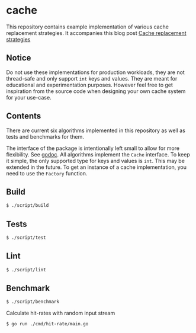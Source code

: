 # cache

This repository contains example implementation of various cache replacement strategies.
It accompanies this blog post [Cache replacement strategies](http://alexandrutopliceanu.ro/)

## Notice

Do not use these implementations for production workloads, they are not thread-safe and only support `int` keys and values.
They are meant for educational and experimentation purposes.
However feel free to get inspiration from the source code when designing your own cache system for your use-case.

## Contents

There are current six algorithms implemented in this repository as well as tests and benchmarks for them.

The interface of the package is intentionally left small to allow for more flexibility.
See [godoc](https://godoc.org/github.com/topliceanu/cache).
All algorithms implement the `Cache` interface.
To keep it simple, the only supported type for keys and values is `int`. This may be extended in the future.
To get an instance of a cache implementation, you need to use the `Factory` function.

## Build

```bash
$ ./script/build
```

## Tests

```bash
$ ./script/test
```

## Lint

```bash
$ ./script/lint
```

## Benchmark

```bash
$ ./script/benchmark
```

Calculate hit-rates with random input stream

```bash
$ go run ./cmd/hit-rate/main.go
```
